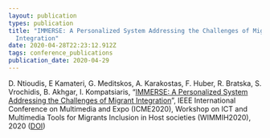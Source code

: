 ```yaml
---
layout: publication
types: publication
title: "IMMERSE: A Personalized System Addressing the Challenges of Migrant
  Integration"
date: 2020-04-28T22:23:12.912Z
tags: conference_publications
publication_date: 2020-04-29
---
```

D. Ntioudis, E Kamateri, G. Meditskos, A. Karakostas, F. Huber, R. Bratska, S. Vrochidis, B. Akhgar, I. Kompatsiaris, “[IMMERSE: A Personalized System Addressing the Challenges of Migrant Integration](https://www.researchgate.net/publication/342604277_Immerse_A_Personalized_System_Addressing_the_Challenges_of_Migrant_Integration)”, IEEE International Conference on Multimedia and Expo (ICME2020), Workshop on ICT and Multimedia Tools for Migrants Inclusion in Host societies (WIMMIH2020), 2020 ([DOI](https://doi.org/10.1109/ICMEW46912.2020.9105981))